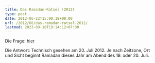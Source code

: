 ```yaml
---
title: Das Ramadan-Rätsel (2012)
type: post
date: 2012-06-22T15:00:18+00:00
url: /2012/06/das-ramadan-ratsel-2012/
lastmod: 2023-09-10T19:14:12+07:00
---
```

Die Frage: [hier][1]

Die Antwort: Technisch gesehen am 20. Juli 2012. Je nach Zeitzone, Ort und Sicht beginnt Ramadan dieses Jahr am Abend des 19. oder 20. Juli.

 [1]: /weblog/2010/06/das-ramadan-raetsel-2010 "Das Ramadan-Rätsel (2010)"
